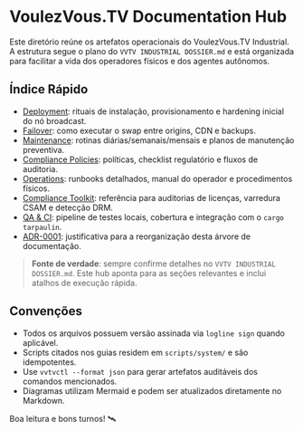 # VoulezVous.TV Documentation Hub

Este diretório reúne os artefatos operacionais do VoulezVous.TV Industrial. A
estrutura segue o plano do `VVTV INDUSTRIAL DOSSIER.md` e está organizada para
facilitar a vida dos operadores físicos e dos agentes autônomos.

## Índice Rápido

- [Deployment](./deployment.md): rituais de instalação, provisionamento e
  hardening inicial do nó broadcast.
- [Failover](./failover.md): como executar o swap entre origins, CDN e backups.
- [Maintenance](./maintenance.md): rotinas diárias/semanais/mensais e planos de
  manutenção preventiva.
- [Compliance Policies](./compliance_policies.md): políticas, checklist
  regulatório e fluxos de auditoria.
- [Operations](./operations/README.md): runbooks detalhados, manual do operador
  e procedimentos físicos.
- [Compliance Toolkit](./compliance/README.md): referência para auditorias de
  licenças, varredura CSAM e detecção DRM.
- [QA & CI](./qa/ci.md): pipeline de testes locais, cobertura e integração com o
  `cargo tarpaulin`.
- [ADR-0001](./adr/adr-0001-docs-structure.md): justificativa para a
  reorganização desta árvore de documentação.

> **Fonte de verdade**: sempre confirme detalhes no `VVTV INDUSTRIAL
> DOSSIER.md`. Este hub aponta para as seções relevantes e inclui atalhos de
> execução rápida.

## Convenções

- Todos os arquivos possuem versão assinada via `logline sign` quando aplicável.
- Scripts citados nos guias residem em `scripts/system/` e são idempotentes.
- Use `vvtvctl --format json` para gerar artefatos auditáveis dos comandos
  mencionados.
- Diagramas utilizam Mermaid e podem ser atualizados diretamente no Markdown.

Boa leitura e bons turnos! 🛰️
